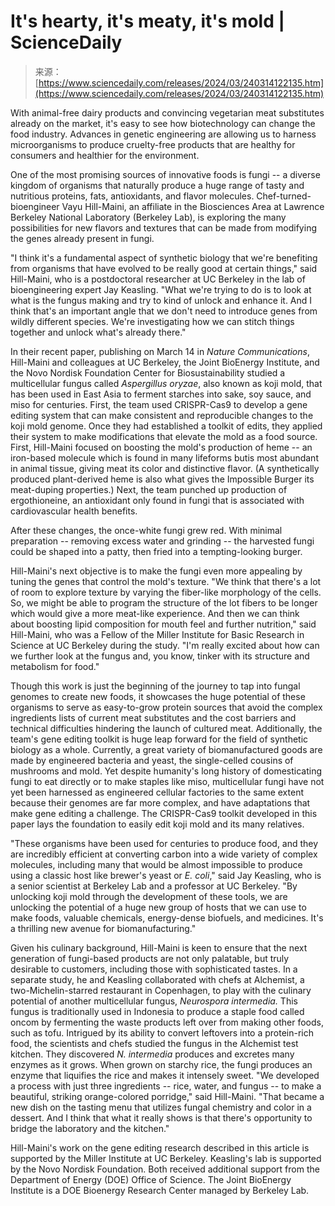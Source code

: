 <!--yml
category: 未分类
date: 2024-05-29 12:41:32
-->

# It's hearty, it's meaty, it's mold | ScienceDaily

> 来源：[https://www.sciencedaily.com/releases/2024/03/240314122135.htm](https://www.sciencedaily.com/releases/2024/03/240314122135.htm)

With animal-free dairy products and convincing vegetarian meat substitutes already on the market, it's easy to see how biotechnology can change the food industry. Advances in genetic engineering are allowing us to harness microorganisms to produce cruelty-free products that are healthy for consumers and healthier for the environment.

One of the most promising sources of innovative foods is fungi -- a diverse kingdom of organisms that naturally produce a huge range of tasty and nutritious proteins, fats, antioxidants, and flavor molecules. Chef-turned-bioengineer Vayu Hill-Maini, an affiliate in the Biosciences Area at Lawrence Berkeley National Laboratory (Berkeley Lab), is exploring the many possibilities for new flavors and textures that can be made from modifying the genes already present in fungi.

"I think it's a fundamental aspect of synthetic biology that we're benefiting from organisms that have evolved to be really good at certain things," said Hill-Maini, who is a postdoctoral researcher at UC Berkeley in the lab of bioengineering expert Jay Keasling. "What we're trying to do is to look at what is the fungus making and try to kind of unlock and enhance it. And I think that's an important angle that we don't need to introduce genes from wildly different species. We're investigating how we can stitch things together and unlock what's already there."

In their recent paper, publishing on March 14 in *Nature Communications*, Hill-Maini and colleagues at UC Berkeley, the Joint BioEnergy Institute, and the Novo Nordisk Foundation Center for Biosustainability studied a multicellular fungus called *Aspergillus oryzae*, also known as koji mold, that has been used in East Asia to ferment starches into sake, soy sauce, and miso for centuries. First, the team used CRISPR-Cas9 to develop a gene editing system that can make consistent and reproducible changes to the koji mold genome. Once they had established a toolkit of edits, they applied their system to make modifications that elevate the mold as a food source. First, Hill-Maini focused on boosting the mold's production of heme -- an iron-based molecule which is found in many lifeforms butis most abundant in animal tissue, giving meat its color and distinctive flavor. (A synthetically produced plant-derived heme is also what gives the Impossible Burger its meat-duping properties.) Next, the team punched up production of ergothioneine, an antioxidant only found in fungi that is associated with cardiovascular health benefits.

After these changes, the once-white fungi grew red. With minimal preparation -- removing excess water and grinding -- the harvested fungi could be shaped into a patty, then fried into a tempting-looking burger.

Hill-Maini's next objective is to make the fungi even more appealing by tuning the genes that control the mold's texture. "We think that there's a lot of room to explore texture by varying the fiber-like morphology of the cells. So, we might be able to program the structure of the lot fibers to be longer which would give a more meat-like experience. And then we can think about boosting lipid composition for mouth feel and further nutrition," said Hill-Maini, who was a Fellow of the Miller Institute for Basic Research in Science at UC Berkeley during the study. "I'm really excited about how can we further look at the fungus and, you know, tinker with its structure and metabolism for food."

Though this work is just the beginning of the journey to tap into fungal genomes to create new foods, it showcases the huge potential of these organisms to serve as easy-to-grow protein sources that avoid the complex ingredients lists of current meat substitutes and the cost barriers and technical difficulties hindering the launch of cultured meat. Additionally, the team's gene editing toolkit is huge leap forward for the field of synthetic biology as a whole. Currently, a great variety of biomanufactured goods are made by engineered bacteria and yeast, the single-celled cousins of mushrooms and mold. Yet despite humanity's long history of domesticating fungi to eat directly or to make staples like miso, multicellular fungi have not yet been harnessed as engineered cellular factories to the same extent because their genomes are far more complex, and have adaptations that make gene editing a challenge. The CRISPR-Cas9 toolkit developed in this paper lays the foundation to easily edit koji mold and its many relatives.

"These organisms have been used for centuries to produce food, and they are incredibly efficient at converting carbon into a wide variety of complex molecules, including many that would be almost impossible to produce using a classic host like brewer's yeast or *E. coli*," said Jay Keasling, who is a senior scientist at Berkeley Lab and a professor at UC Berkeley. "By unlocking koji mold through the development of these tools, we are unlocking the potential of a huge new group of hosts that we can use to make foods, valuable chemicals, energy-dense biofuels, and medicines. It's a thrilling new avenue for biomanufacturing."

Given his culinary background, Hill-Maini is keen to ensure that the next generation of fungi-based products are not only palatable, but truly desirable to customers, including those with sophisticated tastes. In a separate study, he and Keasling collaborated with chefs at Alchemist, a two-Michelin-starred restaurant in Copenhagen, to play with the culinary potential of another multicellular fungus, *Neurospora intermedia.* This fungus is traditionally used in Indonesia to produce a staple food called oncom by fermenting the waste products left over from making other foods, such as tofu. Intrigued by its ability to convert leftovers into a protein-rich food, the scientists and chefs studied the fungus in the Alchemist test kitchen. They discovered *N. intermedia* produces and excretes many enzymes as it grows. When grown on starchy rice, the fungi produces an enzyme that liquifies the rice and makes it intensely sweet. "We developed a process with just three ingredients -- rice, water, and fungus -- to make a beautiful, striking orange-colored porridge," said Hill-Maini. "That became a new dish on the tasting menu that utilizes fungal chemistry and color in a dessert. And I think that what it really shows is that there's opportunity to bridge the laboratory and the kitchen."

Hill-Maini's work on the gene editing research described in this article is supported by the Miller Institute at UC Berkeley. Keasling's lab is supported by the Novo Nordisk Foundation. Both received additional support from the Department of Energy (DOE) Office of Science. The Joint BioEnergy Institute is a DOE Bioenergy Research Center managed by Berkeley Lab.